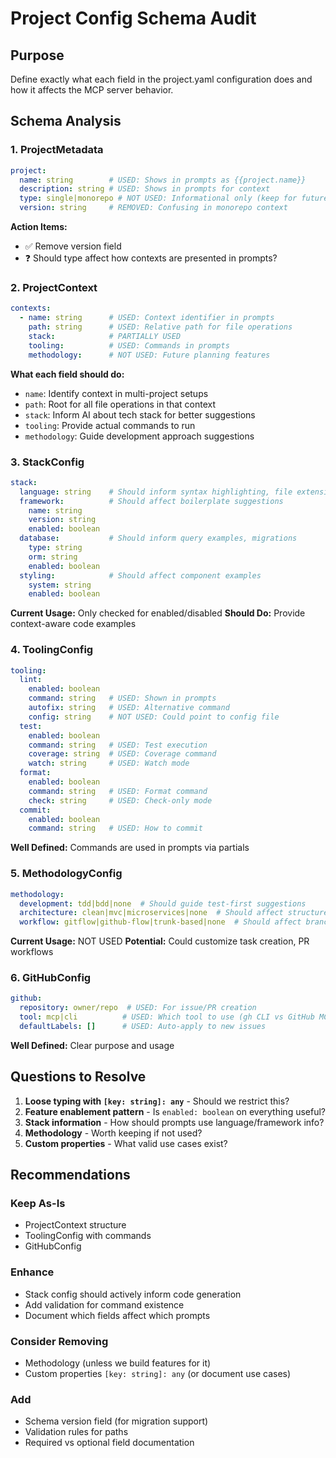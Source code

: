 # Project Config Schema Audit

## Purpose

Define exactly what each field in the project.yaml configuration does and how it affects the MCP server behavior.

## Schema Analysis

### 1. ProjectMetadata

```yaml
project:
  name: string        # USED: Shows in prompts as {{project.name}}
  description: string # USED: Shows in prompts for context
  type: single|monorepo # NOT USED: Informational only (keep for future)
  version: string     # REMOVED: Confusing in monorepo context
```

**Action Items:**

- ✅ Remove version field
- ❓ Should type affect how contexts are presented in prompts?

### 2. ProjectContext

```yaml
contexts:
  - name: string      # USED: Context identifier in prompts
    path: string      # USED: Relative path for file operations
    stack:            # PARTIALLY USED
    tooling:          # USED: Commands in prompts
    methodology:      # NOT USED: Future planning features
```

**What each field should do:**

- `name`: Identify context in multi-project setups
- `path`: Root for all file operations in that context
- `stack`: Inform AI about tech stack for better suggestions
- `tooling`: Provide actual commands to run
- `methodology`: Guide development approach suggestions

### 3. StackConfig

```yaml
stack:
  language: string    # Should inform syntax highlighting, file extensions
  framework:          # Should affect boilerplate suggestions
    name: string
    version: string
    enabled: boolean
  database:           # Should inform query examples, migrations
    type: string
    orm: string
    enabled: boolean
  styling:            # Should affect component examples
    system: string
    enabled: boolean
```

**Current Usage:** Only checked for enabled/disabled
**Should Do:** Provide context-aware code examples

### 4. ToolingConfig

```yaml
tooling:
  lint:
    enabled: boolean
    command: string   # USED: Shown in prompts
    autofix: string   # USED: Alternative command
    config: string    # NOT USED: Could point to config file
  test:
    enabled: boolean
    command: string   # USED: Test execution
    coverage: string  # USED: Coverage command
    watch: string     # USED: Watch mode
  format:
    enabled: boolean
    command: string   # USED: Format command
    check: string     # USED: Check-only mode
  commit:
    enabled: boolean
    command: string   # USED: How to commit
```

**Well Defined:** Commands are used in prompts via partials

### 5. MethodologyConfig

```yaml
methodology:
  development: tdd|bdd|none  # Should guide test-first suggestions
  architecture: clean|mvc|microservices|none  # Should affect structure suggestions
  workflow: gitflow|github-flow|trunk-based|none  # Should affect branch strategies
```

**Current Usage:** NOT USED
**Potential:** Could customize task creation, PR workflows

### 6. GitHubConfig

```yaml
github:
  repository: owner/repo  # USED: For issue/PR creation
  tool: mcp|cli          # USED: Which tool to use (gh CLI vs GitHub MCP)
  defaultLabels: []      # USED: Auto-apply to new issues
```

**Well Defined:** Clear purpose and usage

## Questions to Resolve

1. **Loose typing with `[key: string]: any`** - Should we restrict this?
2. **Feature enablement pattern** - Is `enabled: boolean` on everything useful?
3. **Stack information** - How should prompts use language/framework info?
4. **Methodology** - Worth keeping if not used?
5. **Custom properties** - What valid use cases exist?

## Recommendations

### Keep As-Is

- ProjectContext structure
- ToolingConfig with commands
- GitHubConfig

### Enhance

- Stack config should actively inform code generation
- Add validation for command existence
- Document which fields affect which prompts

### Consider Removing

- Methodology (unless we build features for it)
- Custom properties `[key: string]: any` (or document use cases)

### Add

- Schema version field (for migration support)
- Validation rules for paths
- Required vs optional field documentation
